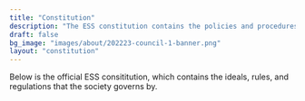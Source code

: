 ```yaml
---
title: "Constitution"
description: "The ESS constitution contains the policies and procedures that we abide and govern by"
draft: false
bg_image: "images/about/202223-council-1-banner.png"
layout: "constitution"
---
```


Below is the official ESS consititution, which contains the ideals, rules, and regulations that the society governs by.
